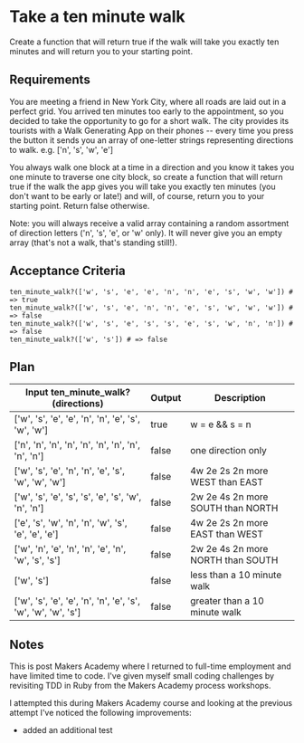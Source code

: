 # Take a ten minute walk

Create a function that will return true if the walk will take you exactly ten minutes and will return you to your starting point.

## Requirements

You are meeting a friend in New York City, where all roads are laid out in a perfect grid. You arrived ten minutes too early to the appointment, so you decided to take the opportunity to go for a short walk.
The city provides its tourists with a Walk Generating App on their phones -- every time you press the button it sends you an array of one-letter strings representing directions to walk. e.g. ['n', 's', 'w', 'e']

You always walk one block at a time in a direction and you know it takes you one minute to traverse one city block, so create a function that will return true if the walk the app gives you will take you exactly ten minutes (you don't want to be early or late!) and will, of course, return you to your starting point. Return false otherwise.

Note: you will always receive a valid array containing a random assortment of direction letters ('n', 's', 'e', or 'w' only). It will never give you an empty array (that's not a walk, that's standing still!).

## Acceptance Criteria

```
ten_minute_walk?(['w', 's', 'e', 'e', 'n', 'n', 'e', 's', 'w', 'w']) # => true
ten_minute_walk?(['w', 's', 'e', 'n', 'n', 'e', 's', 'w', 'w', 'w']) # => false
ten_minute_walk?(['w', 's', 'e', 's', 's', 'e', 's', 'w', 'n', 'n']) # => false
ten_minute_walk?(['w', 's']) # => false
```

## Plan

| Input ten_minute_walk?(directions)                           | Output | Description                       |
| ------------------------------------------------------------ | ------ | --------------------------------- |
| ['w', 's', 'e', 'e', 'n', 'n', 'e', 's', 'w', 'w']           | true   | w = e && s = n                    |
| ['n', 'n', 'n', 'n', 'n', 'n', 'n', 'n', 'n', 'n']           | false  | one direction only                |
| ['w', 's', 'e', 'n', 'n', 'e', 's', 'w', 'w', 'w']           | false  | 4w 2e 2s 2n more WEST than EAST   |
| ['w', 's', 'e', 's', 's', 'e', 's', 'w', 'n', 'n']           | false  | 2w 2e 4s 2n more SOUTH than NORTH |
| ['e', 's', 'w', 'n', 'n', 'w', 's', 'e', 'e', 'e']           | false  | 4w 2e 2s 2n more EAST than WEST   |
| ['w', 'n', 'e', 'n', 'n', 'e', 'n', 'w', 's', 's']           | false  | 2w 2e 4s 2n more NORTH than SOUTH |
| ['w', 's']                                                   | false  | less than a 10 minute walk        |
| ['w', 's', 'e', 'e', 'n', 'n', 'e', 's', 'w', 'w', 'w', 's'] | false  | greater than a 10 minute walk     |

## Notes

This is post Makers Academy where I returned to full-time employment and have limited time to code. I've given myself small coding challenges by revisiting TDD in Ruby from the Makers Academy process workshops.

I attempted this during Makers Academy course and looking at the previous attempt I've noticed the following improvements:

- added an additional test
